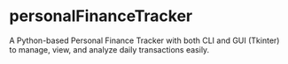 # personalFinanceTracker
A Python-based Personal Finance Tracker with both CLI and GUI (Tkinter) to manage, view, and analyze daily transactions easily.
